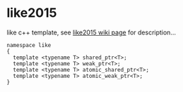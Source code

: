 # like2015
like c++ template, see [like2015 wiki page](https://github.com/jrmwng/like2015/wiki) for description...

    namespace like
    {
      template <typename T> shared_ptr<T>;
      template <typename T> weak_ptr<T>;
      template <typename T> atomic_shared_ptr<T>;
      template <typename T> atomic_weak_ptr<T>;
    }
